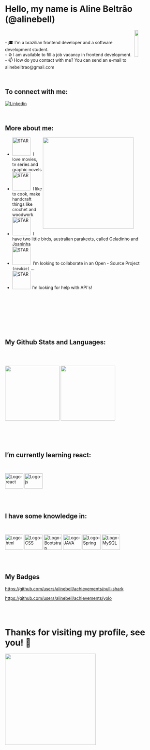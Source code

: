 <h1> Hello, my name is Aline Beltrão (@alinebell) </h1>
 <!-- headline gif -->
<img align="right" src="https://media.giphy.com/media/umYMU8G2ixG5mJBDo5/giphy.gif" width="15%"/> <br>

<p>
- 🎓 I'm a brazilian frontend developer and a software development student.<br>
- ⚙️ I am available to fill a job vacancy in frontend development. <br>
- 📫 How do you contact with me? You can send an e-mail to alinebelltrao@gmail.com <br>
</p> 

<br>

## To connect with me: <br>

[![Linkedin](https://img.shields.io/badge/LinkedIn-0077B5?style=for-the-badge&logo=linkedin&logoColor=white)](https://www.linkedin.com/in/alinebeltrao/)

<br />


## More about me:

<img align="right" src= "https://media.giphy.com/media/iEw1RZrUxNgQLdG38g/giphy.gif" width="300"> 

- <img src="https://media.giphy.com/media/m9ikAUw42SGghvT0jj/giphy.gif" alt="STAR" width="60"> &nbsp;I love movies, tv series and graphic novels
- <img src="https://media.giphy.com/media/Vf28HCCnz0L0GwSDLZ/giphy.gif" alt="STAR" width="60"> &nbsp;I like to cook, make handcraft things like crochet and woodwork
- <img src="https://media.giphy.com/media/12aC2hH2jrDpDi/giphy.gif" alt="STAR" width="60"> &nbsp;I have two little birds, australian parakeets, called Geladinho and Joaninha
- <img src="https://media.giphy.com/media/j3UsbwCrCGg3m4OgNF/giphy.gif" alt="STAR" width="60"> &nbsp;I’m looking to collaborate in an Open - Source Project `(newbie)` ...
- <img src="https://media.giphy.com/media/jSuu6dQWhSEQE/giphy.gif" alt="STAR" width="60">&nbsp;I’m looking for help with API's!

<br /><br /><br /><br />

<p>
 <br /><br />
 
 ## My Github Stats and Languages: <br>
 <br /><br />
 <div>


  <img height="180em" src="https://github-readme-stats.vercel.app/api?username=alinebell&show_icons=true&theme=cobalt"/>
  <img height="180em" src="https://github-readme-stats.vercel.app/api/top-langs/?username=alinebell&layout=compact&theme=cobalt"/>
 </div><br>
 <br>
 <br>
 <br>
</p>

## I’m currently learning react:
<br />
<p>
 <img align="center" alt="Logo-react" height="50" width="60" img src="https://cdn.jsdelivr.net/gh/devicons/devicon/icons/react/react-original-wordmark.svg"/>
 <img align="center" alt="Logo-js" height="50" width="60" img src="https://cdn.jsdelivr.net/gh/devicons/devicon/icons/javascript/javascript-plain.svg"/>         
</p>          
 <br /><br />
 
## I have some knowledge in: 
<br />
<p>
 <img align="center" alt="Logo-html" height="50" width="60" img src="https://cdn.jsdelivr.net/gh/devicons/devicon/icons/html5/html5-original-wordmark.svg"/>
 <img align="center" alt="Logo-CSS" height="50" width="60" img src="https://cdn.jsdelivr.net/gh/devicons/devicon/icons/css3/css3-original-wordmark.svg"/>
 <img align="center" alt="Logo-Bootstrap" height="50" width="60" img src="https://cdn.jsdelivr.net/gh/devicons/devicon/icons/bootstrap/bootstrap-plain-wordmark.svg"/>
 <img align="center" alt="Logo-JAVA" height="50" width="60" img src="https://cdn.jsdelivr.net/gh/devicons/devicon/icons/java/java-original-wordmark.svg"/>
 <img align="center" alt="Logo-Spring" height="50" width="60" img src="https://cdn.jsdelivr.net/gh/devicons/devicon/icons/spring/spring-original-wordmark.svg"/>
 <img align="center" alt="Logo-MySQL" height="50" width="60" img src="https://cdn.jsdelivr.net/gh/devicons/devicon/icons/mysql/mysql-original-wordmark.svg"/>
</p>       
<br /><br />
 
## My Badges

https://github.com/users/alinebell/achievements/pull-shark

https://github.com/users/alinebell/achievements/yolo

<br /><br />

 
 
 
 
 
 
 # Thanks for visiting my profile, see you! 👋 
 
 <img align="center" src= "https://media.giphy.com/media/dzMu8oCKwBbpUFMBNs/giphy.gif" width="300">
 
 
 
           
          
          


            
          
 
 
